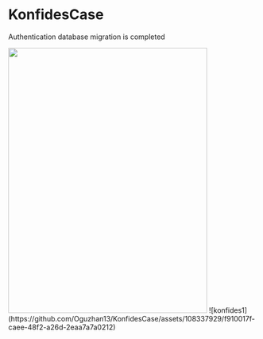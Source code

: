 # KonfidesCase
Authentication database migration is completed

<img src="![konfides1](https://github.com/Oguzhan13/KonfidesCase/assets/108337929/f910017f-caee-48f2-a26d-2eaa7a7a0212)" width="400" height="533">
![konfides1](https://github.com/Oguzhan13/KonfidesCase/assets/108337929/f910017f-caee-48f2-a26d-2eaa7a7a0212)

